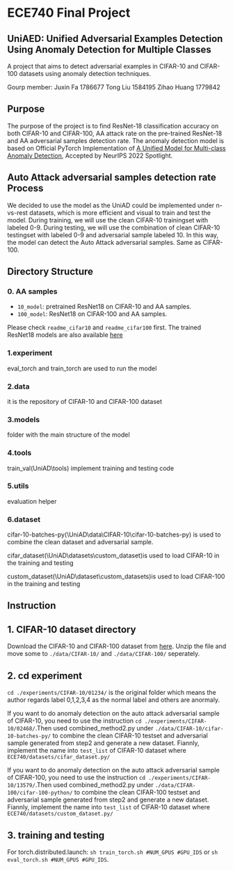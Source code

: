 # ECE740 Final Project

## UniAED: Unified Adversarial Examples Detection Using Anomaly Detection for Multiple Classes

A project that aims to detect adversarial examples in CIFAR-10 and CIFAR-100 datasets using anomaly detection techniques.

Gourp member: Juxin Fa 1786677 Tong Liu 1584195 Zihao Huang 1779842

## Purpose

The purpose of the project is to find ResNet-18 classification accuracy on both CIFAR-10 and CIFAR-100, AA attack rate on the pre-trained ResNet-18 and AA adversarial samples detection rate. The anomaly detection model is based on Official PyTorch Implementation of [A Unified Model for Multi-class Anomaly Detection](https://arxiv.org/abs/2206.03687), Accepted by NeurIPS 2022 Spotlight.

## Auto Attack adversarial samples detection rate Process

We decided to use the model as the UniAD could be implemented under n-vs-rest datasets, which is more efficient and visual to train and test the model. During training, we will use the clean CIFAR-10 trainingset with labeled 0-9. During testing, we will use the combination of clean CIFAR-10 testingset with labeled 0-9 and adversarial sample labeled 10. In this way, the model can detect the Auto Attack adversarial samples. Same as CIFAR-100.

## Directory Structure

### 0. AA samples
* `10_model`: pretrained ResNet18 on CIFAR-10 and AA samples. 
* `100_model`: ResNet18 on CIFAR-100 and AA samples. 

Please check `readme_cifar10` and `readme_cifar100` first. The trained ResNet18 models are also available [here](https://www.kaggle.com/datasets/jaxonlaw/resnet18-on-cifar)

### 1.experiment

eval_torch and train_torch are used to run the model

### 2.data

it is the repository of CIFAR-10 and CIFAR-100 dataset

### 3.models

folder with the main structure of the model

### 4.tools

train_val(UniAD\tools) implement training and testing code

### 5.utils

evaluation helper

### 6.dataset

cifar-10-batches-py(\UniAD\data\CIFAR-10\cifar-10-batches-py) is used to combine the clean dataset and adversarial sample.

cifar_dataset(\UniAD\datasets\custom_dataset)is used to load CIFAR-10 in the training and testing

custom_dataset(\UniAD\dataset\custom_datasets)is used to load CIFAR-100 in the training and testing

## Instruction

## 1. CIFAR-10 dataset directory


Download the CIFAR-10 and CIFAR-100 dataset from [here](http://www.cs.toronto.edu/~kriz/cifar.html). Unzip the file and move some to `./data/CIFAR-10/` and `./data/CIFAR-100/` seperately. 

## 2. cd experiment 

`cd ./experiments/CIFAR-10/01234/` is the original folder which means the author regards label 0,1,2,3,4 as the normal label and others are anormaly.

If you want to do anomaly detection on the auto attack adversarial sample of CIFAR-10, you need to use the instruction `cd ./experiments/CIFAR-10/02468/`.Then used combined_method2.py under `./data/CIFAR-10/cifar-10-batches-py/` to combine the clean CIFAR-10 testset and adversarial sample generated from step2 and generate a new dataset. Fiannly, implement the name into `test_list` of CIFAR-10 dataset where `ECE740/datasets/cifar_dataset.py/`

If you want to do anomaly detection on the auto attack adversarial sample of CIFAR-100, you need to use the instruction `cd ./experiments/CIFAR-10/13579/`.Then used combined_method2.py under `./data/CIFAR-100/cifar-100-python/` to combine the clean CIFAR-100 testset and adversarial sample generated from step2 and generate a new dataset. Fiannly, implement the name into `test_list` of CIFAR-10 dataset where `ECE740/datasets/custom_dataset.py/`

## 3. training and testing

For torch.distributed.launch:  `sh train_torch.sh #NUM_GPUS #GPU_IDS` or `sh eval_torch.sh #NUM_GPUS #GPU_IDS`.
